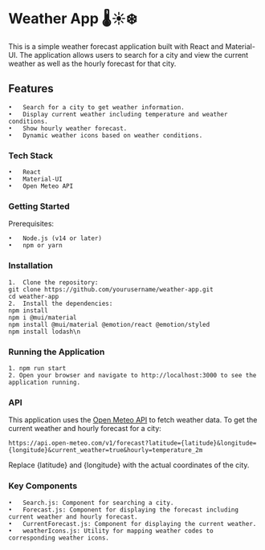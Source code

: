 # Weather App 🌡️☀️❄️

This is a simple weather forecast application built with React and Material-UI. The application allows users to search for a city and view the current weather as well as the hourly forecast for that city.

## Features

    •	Search for a city to get weather information.
    •	Display current weather including temperature and weather conditions.
    •	Show hourly weather forecast.
    •	Dynamic weather icons based on weather conditions.

### Tech Stack

    •	React
    •	Material-UI
    •	Open Meteo API

### Getting Started

Prerequisites:

    •	Node.js (v14 or later)
    •	npm or yarn

### Installation

    1.	Clone the repository:
    git clone https://github.com/yourusername/weather-app.git
    cd weather-app
    2.	Install the dependencies:
    npm install
    npm i @mui/material
    npm install @mui/material @emotion/react @emotion/styled
    npm install lodash\n

### Running the Application

    1. npm run start
    2. Open your browser and navigate to http://localhost:3000 to see the application running.

### API

This application uses the [Open Meteo API](https://open-meteo.com/en/docs) to fetch weather data.
To get the current weather and hourly forecast for a city:

```
https://api.open-meteo.com/v1/forecast?latitude={latitude}&longitude={longitude}&current_weather=true&hourly=temperature_2m

```

Replace {latitude} and {longitude} with the actual coordinates of the city.

### Key Components

    •	Search.js: Component for searching a city.
    •	Forecast.js: Component for displaying the forecast including current weather and hourly forecast.
    •	CurrentForecast.js: Component for displaying the current weather.
    •	weatherIcons.js: Utility for mapping weather codes to corresponding weather icons.
